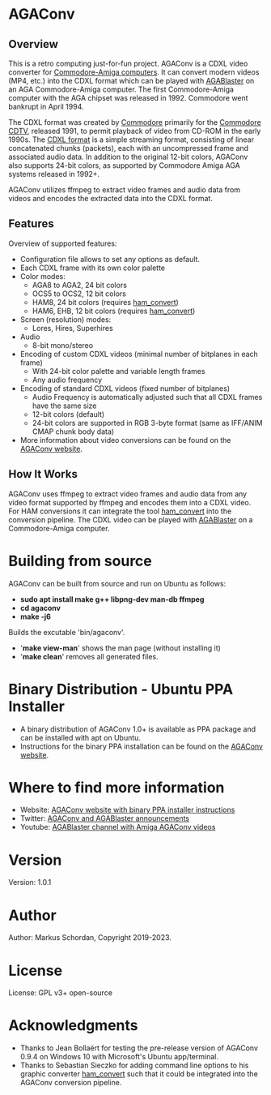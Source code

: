 # AGAConv

## Overview
This is a retro computing just-for-fun project. AGAConv is a CDXL video converter for [Commodore-Amiga computers](https://en.wikipedia.org/wiki/Amiga). It can convert modern videos (MP4, etc.) into the CDXL format which can be played with [AGABlaster](https://cutt.ly/AGABlaster) on an AGA Commodore-Amiga computer. The first Commodore-Amiga computer with the AGA chipset was released in 1992. Commodore went bankrupt in April 1994.

The CDXL format was created by [Commodore](https://en.wikipedia.org/wiki/Commodore_International) primarily for the [Commodore CDTV](https://en.wikipedia.org/wiki/Commodore_CDTV), released 1991, to permit playback of video from CD-ROM in the early 1990s. The [CDXL format](https://wiki.multimedia.cx/index.php/CDXL) is a simple streaming format, consisting of linear concatenated chunks (packets), each with an uncompressed frame and associated audio data. In addition to the original 12-bit colors, AGAConv also supports 24-bit colors, as supported by Commodore Amiga AGA systems released in 1992+.

AGAConv utilizes ffmpeg to extract video frames and audio data from videos and encodes the extracted data into the CDXL format.

## Features
Overview of supported features:

  * Configuration file allows to set any options as default.
  * Each CDXL frame with its own color palette
  * Color modes:
     - AGA8 to AGA2, 24 bit colors
     - OCS5 to OCS2, 12 bit colors
     - HAM8, 24 bit colors (requires [ham_convert](http://mrsebe.bplaced.net/blog/wordpress/?page_id=374))
     - HAM6, EHB, 12 bit colors (requires [ham_convert](http://mrsebe.bplaced.net/blog/wordpress/?page_id=374))
  * Screen (resolution) modes:
     - Lores, Hires, Superhires
  * Audio
    -  8-bit mono/stereo
  * Encoding of custom CDXL videos (minimal number of bitplanes in each frame)
    - With 24-bit color palette and variable length frames
    - Any audio frequency
  * Encoding of standard CDXL videos (fixed number of bitplanes)
    - Audio Frequency is automatically adjusted such that all CDXL frames have the same size
    - 12-bit colors (default)
    - 24-bit colors are supported in RGB 3-byte format (same as IFF/ANIM CMAP chunk body data)
  * More information about video conversions can be found on the [AGAConv website](https://cutt.ly/AGAConv).

## How It Works

AGAConv uses ffmpeg to extract video frames and audio data from any video format supported by ffmpeg and encodes them into a CDXL video. For HAM conversions it can integrate the tool [ham_convert](http://mrsebe.bplaced.net/blog/wordpress/?page_id=374) into the conversion pipeline. 
The CDXL video can be played with [AGABlaster](https://cutt.ly/AGABlaster) on a Commodore-Amiga computer.

# Building from source

AGAConv can be built from source and run on Ubuntu as follows:

* **sudo apt install make g++ libpng-dev man-db ffmpeg**
* **cd agaconv**
* **make -j6**

Builds the excutable 'bin/agaconv'.

* '**make view-man**' shows the man page (without installing it)
* '**make clean**' removes all generated files.

# Binary Distribution - Ubuntu PPA Installer

* A binary distribution of AGAConv 1.0+ is available as PPA package and can be installed with apt on Ubuntu.
* Instructions for the binary PPA installation can be found on the [AGAConv website](https://cutt.ly/AGAConv).
 
# Where to find more information

* Website: [AGAConv website with binary PPA installer instructions](https://cutt.ly/AGAConv)
* Twitter: [AGAConv and AGABlaster announcements](https://twitter.com/AGABlaster)
* Youtube: [AGABlaster channel with Amiga AGAConv videos](https://www.youtube.com/@AGABlaster)

# Version

Version: 1.0.1

# Author

Author: Markus Schordan, Copyright 2019-2023.

# License

License: GPL v3+ open-source

# Acknowledgments
* Thanks to Jean Bollaërt for testing the pre-release version of AGAConv 0.9.4 on Windows 10 with Microsoft's Ubuntu app/terminal.
* Thanks to Sebastian Sieczko for adding command line options to his graphic converter [ham_convert](http://mrsebe.bplaced.net/blog/wordpress/?page_id=374) such that it could be integrated into the AGAConv conversion pipeline.
